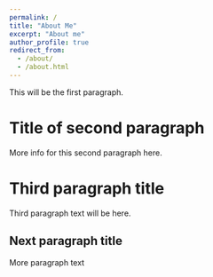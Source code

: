 ```yaml
---
permalink: /
title: "About Me"
excerpt: "About me"
author_profile: true
redirect_from: 
  - /about/
  - /about.html
---
```


This will be the first paragraph.

Title of second paragraph
======
More info for this second paragraph here.

Third paragraph title
======
Third paragraph text will be here.

Next paragraph title
------
More paragraph text
